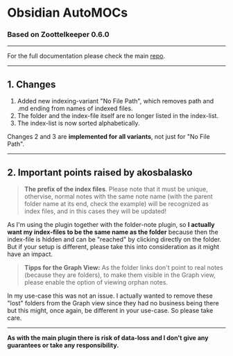 # Obsidian AutoMOCs
### Based on Zoottelkeeper 0.6.0

---

For the full documentation please check the main [repo](https://github.com/akosbalasko/zoottelkeeper-obsidian-plugin).

---

## 1. Changes

1. Added new indexing-variant "No File Path", which removes path and .md ending from names of indexed files.
2. The folder and the index-file itself are no longer listed in the index-list.
3. The index-list is now sorted alphabetically.

Changes 2 and 3 are **implemented for all variants**, not just for "No File Path".

---

## 2. Important points raised by akosbalasko

> **The prefix of the index files**. Please note that it must be unique, othervise, normal notes with the same note name (with the parent folder name at its end, check the example) will be recognized as index files, and in this cases they will be updated!


As I'm using the plugin together with the folder-note plugin, so **I actually want my index-files to be the same name as the folder** because then the index-file is hidden and can be "reached" by clicking directly on the folder. But if your setup is different, please take this into consideration as it might have an impact.


> **Tipps for the Graph View:** As the folder links don't point to real notes (because they are folders), to make them visible in the Graph view, please enable the option of viewing orphan notes.


In my use-case this was not an issue. I actually wanted to remove these "lost" folders from the Graph view since they had no business being there but this might, once again, be different in your use-case. So please take care.

---

**As with the main plugin there is risk of data-loss and I don't give any guarantees or take any responsibility.**
